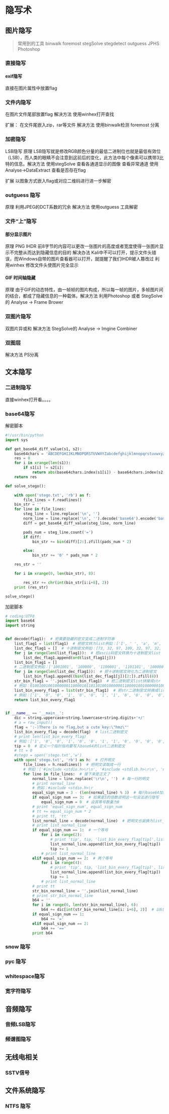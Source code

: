# 隐写术

## 图片隐写

> 常用到的工具 binwalk foremost stegSolve stegdetect outguess JPHS Photoshop

### 直接隐写

#### exif隐写

直接在图片属性中放置flag

### 文件内隐写

在图片文件尾部放置flag 解决方法 使用winhex打开查找

扩展： 在文件尾嵌入zip，rar等文件 解决方法 使用binwalk检测 foremost 分离

### 加密隐写

LSB隐写 原理 LSB隐写就是修改RGB颜色分量的最低二进制位也就是最低有效位（LSB），而人类的眼睛不会注意到这前后的变化，此方法中每个像素可以携带3比特的信息。解决方法 使用stegSolve 查看各通道显示的图像 查看异常通道 使用Analyse-&gt;DataExtract 查看是否存在flag

扩展 以图象方式嵌入flag或对应二维码进行进一步解密

### outguess 隐写

原理 利用JPEG的DCT系数的冗余 解决方法 使用outguess 工具解密

### 文件“上”隐写

#### 部分显示图片

原理 PNG IHDR 前8字节的内容可以更改一张图片的高度或者宽度使得一张图片显示不完整从而达到隐藏信息的目的 解决办法 Kali中不可以打开，提示文件头错误，而Windows自带的图片查看器可以打开，就提醒了我们IHDR被人篡改过 利用winhex 修改文件头使图片完全显示

#### GIF 时间轴隐藏

原理 由于GIF的动态特性，由一帧帧的图片构成，所以每一帧的图片，多帧图片间的结合，都成了隐藏信息的一种载体。解决方法 利用Photoshop 或者 StegSolve的 Analyse -&gt; Frame Brower

### 双图片隐写

双图片异或和 解决方法 StegSolve的 Analyse -&gt; Imgine Combiner

### 双图层

解决方法 PS分离

## 文本隐写

### 二进制隐写

直接winhex打开看。。。。

### base64隐写

解密脚本

```python
#!/usr/bin/python
import sys

def get_base64_diff_value(s1, s2):
    base64chars = 'ABCDEFGHIJKLMNOPQRSTUVWXYZabcdefghijklmnopqrstuvwxyz0123456789+/'
    res = 0
    for i in xrange(len(s1)):
        if s1[i] != s2[i]:
            return abs(base64chars.index(s1[i]) - base64chars.index(s2[i]))
    return res

def solve_stego():

    with open('stego.txt', 'rb') as f:
        file_lines = f.readlines()
    bin_str = ''
    for line in file_lines:
        steg_line = line.replace('\n', '')
        norm_line = line.replace('\n', '').decode('base64').encode('base64').replace('\n', '')
        diff = get_base64_diff_value(steg_line, norm_line)

        pads_num = steg_line.count('=')
        if diff:
            bin_str += bin(diff)[2:].zfill(pads_num * 2)

        else:
            bin_str += '0' * pads_num * 2

    res_str = ''

    for i in xrange(0, len(bin_str), 8):

        res_str += chr(int(bin_str[i:i+8], 2))
    print (res_str)

solve_stego()
```

加密脚本

```python
# coding:UTF8
import base64
import string


def decode(flag1):  # 把需要隐藏的密文变成二进制字符串
    list_flag1 = list(flag1)  # 把密文转为list例如：['I', ' ', 'a', 'm', ' ', 'a', ' ', 'C', 'T', 'F', 'e', 'r']
    list_dec_flag1 = []  # 十进制密文例如：[73, 32, 97, 109, 32, 97, 32, 67, 84, 70, 101, 114]
    for j in range(len(list_flag1)):  # 把ascii码密文转换为十进制密文list
        list_dec_flag1.append(ord(list_flag1[j]))
    list_bin_flag1 = []
    # 二进制密文例如：['1001001', '100000', '1100001', '1101101', '100000', '1100001', '100000', '1000011','1010100'...]
    for j in range(len(list_dec_flag1)):  # 把十进制密文转化为二进制密文
        list_bin_flag1.append((bin(list_dec_flag1[j])[2:]).zfill(8))
    str_bin_flag1 = ''.join(list_bin_flag1)  # 把二进制密文list拼接成str
    # 例如：010010010010000001100001011011010010000001100001001000000100001101010100010001100110010101110010
    list_bin_every_flag1 = list(str_bin_flag1)  # 把str二进制密文转换成list
    # 例如：['1', '0', '0', '1', '0', '0', '1', '1', '0', '0', '0', '0', '0', '1', '1', '0', '0', '0', '0', '1'...]
    return list_bin_every_flag1


if __name__ == '__main__':
    dic = string.uppercase+string.lowercase+string.digits+'+/'
    # a = raw_input()
    flag = ':-)There is no flag,but a cute key:\"hmz\"'
    list_bin_every_flag = decode(flag)  # list二进制密文
    # print len(list_bin_every_flag)
    # 例如：['1', '0', '0', '1', '0', '0', '1', '1', '0', '0', '0', '0', '0', '1', '1', '0', '0', '0', '0', '1'...]
    tip = 0  # 定义一个指针指向要写入base64的list二进制密文
    # tt = 0
    #stego = open('stego.txt','w')
    with open('stego.txt', 'rb') as h:  # 打开明文
        file_lines = h.readlines()  # 把明文读取成一行
        # 例如：['#include <stdio.h>\r\n', '#include <stdlib.h>\r\n', 'main(){int i,n[]={(((1 <<1)<< (1<<1)...]
        for line in file_lines:  # 接下来是正文了
            normal_line = line.replace('\r\n', '')  # 每一行的明文
            # print normal_line
            # 例如：#include <stdio.h>\r
            equal_sign_num = 3 - (len(normal_line) % 3)  # 每行base64加密后的等号数量
            if equal_sign_num == 3:  # 如果是3的倍数说明这一句没法进行隐写
                equal_sign_num = 0  # 设其等号数量为0
            # print 'equal_sign_num', equal_sign_num
            # tt += equal_sign_num * 2
            # print tt, 'tt'
            list_normal_line = decode(normal_line)  # 把明文也装换为list_bin_every_明文
            # print list_normal_line
            if equal_sign_num == 1:  # 一个等号
                for i in range(2):
                    # print 'tip', tip, 'list_bin_every_flag[tip]',list_bin_every_flag[tip]
                    list_normal_line.append(list_bin_every_flag[tip])
                    tip += 1
                # print list_normal_line
            elif equal_sign_num == 2:  # 两个等号
                for i in range(4):
                    # print 'tip', tip, 'list_bin_every_flag[tip]', list_bin_every_flag[tip]
                    list_normal_line.append(list_bin_every_flag[tip])
                    tip += 1
                # print list_normal_line
            # print tt
            str_bin_normal_line = ''.join(list_normal_line)
            # print str_bin_normal_line
            b64 = ''
            for i in range(0, len(str_bin_normal_line), 6):
                b64 += dic[int(str_bin_normal_line[i: i+6], 2)]  # 以6位为单位对照base64编码表
            if equal_sign_num == 1:
                b64 += '='
            elif equal_sign_num == 2:
                b64 += '=='
            print b64

```

### snow 隐写

### pyc 隐写

### whitespace隐写

### 宽字符隐写

## 音频隐写

### 音频LSB隐写

### 频谱图隐写

## 无线电相关

### SSTV信号

## 文件系统隐写

### NTFS 隐写



